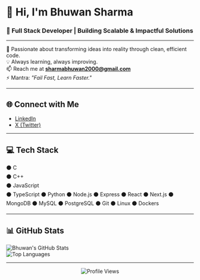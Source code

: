 # 👋 Hi, I'm Bhuwan Sharma  
### 🚀 Full Stack Developer | Building Scalable & Impactful Solutions  

---

🌱 Passionate about transforming ideas into reality through clean, efficient code.  
💡 Always learning, always improving.  
📫 Reach me at **sharmabhuwan2000@gmail.com**  
⚡ Mantra: *"Fail Fast, Learn Faster."*

---

## 🌐 Connect with Me
- [LinkedIn](https://www.linkedin.com/in/bhu1212/)
- [X (Twitter)](https://x.com/Bhwn_core7)

---

## 💻 Tech Stack

⚫ C  
⚫ C++  
⚫ JavaScript  
⚫ TypeScript 
⚫ Python
⚫ Node.js
⚫ Express
⚫ React
⚫ Next.js
⚫ MongoDB
⚫ MySQL
⚫ PostgreSQL
⚫ Git
⚫ Linux
⚫ Dockers  

---

## 📊 GitHub Stats

![Bhuwan's GitHub Stats](https://github-readme-stats.vercel.app/api?username=FillingVoid7&theme=dark&show_icons=true&hide_border=true&count_private=true)  
![Top Languages](https://github-readme-stats.vercel.app/api/top-langs/?username=FillingVoid7&theme=dark&layout=compact&hide_border=true)

---

<p align="center">
  <img src="https://visitcount.itsvg.in/api?id=FillingVoid7&color=3" alt="Profile Views"/>
</p>

